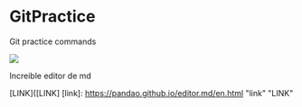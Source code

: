 # GitPractice
Git practice commands

![](https://pandao.github.io/editor.md/images/logos/editormd-logo-180x180.png)

Increible editor de md

[LINK]([LINK] [link]: https://pandao.github.io/editor.md/en.html "link" "LINK"
